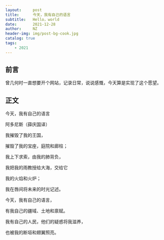 ```yaml
---
layout:     post
title:      今天，我有自己的语言
subtitle:   Hello，world
date:       2021-12-28
author:     NZ
header-img: img/post-bg-cook.jpg
catalog: true
tags:
    - 2021
---
```


## 前言

曾几何时一直想要开个网站，记录日常，说说感慨，今天算是实现了这个愿望。



## 正文





今天，我有自己的语言


阿多尼斯（薛庆国译）


我摧毁了我的王国，

摧毁了我的宝座，庭院和廊柱；

我上下求索，由我的肺背负，

我把我的雨教授给大海，交给它

我的火焰和火炉；

我在唇间将未来的时光记述。


今天，我有自己的语言，

有我自己的疆域、土地和禀赋。

我有自己的人民，他们的疑惑将我滋养，

也被我的断垣和翅翼照亮。
